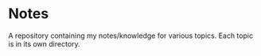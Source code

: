 # Notes

A repository containing my notes/knowledge for various topics. Each topic is in its own directory.
